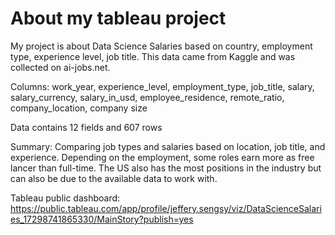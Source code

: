 # About my tableau project
My project is about Data Science Salaries based on country, employment type, experience level, job title. 
This data came from Kaggle and was collected on ai-jobs.net.

Columns: work_year, experience_level, employment_type, job_title, salary, salary_currency, salary_in_usd, employee_residence, remote_ratio, company_location, company size

Data contains 12 fields and 607 rows

Summary: Comparing job types and salaries based on location, job title, and experience. Depending on the employment, some roles earn more as free lancer than full-time. The US also has the most positions in the industry but can also be due to the available data to work with. 

Tableau public dashboard: https://public.tableau.com/app/profile/jeffery.sengsy/viz/DataScienceSalaries_17298741865330/MainStory?publish=yes
